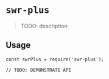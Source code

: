 # `swr-plus`

> TODO: description

## Usage

```
const swrPlus = require('swr-plus');

// TODO: DEMONSTRATE API
```
